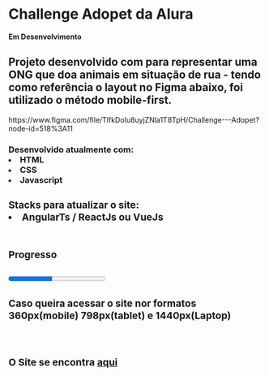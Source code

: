 # Challenge Adopet da Alura

<b>Em Desenvolvimento</b>

<h2>Projeto desenvolvido com para representar uma ONG que doa animais em situação de rua - tendo como referência o layout no Figma abaixo, foi utilizado o método mobile-first.</h2>
<a> https://www.figma.com/file/TlfkDoIu8uyjZNla1T8TpH/Challenge---Adopet?node-id=518%3A11 </a>

<br>

<h3>Desenvolvido atualmente com:
<li> HTML
<li> CSS
<li> Javascript

<h3> Stacks para atualizar o site:
<li> AngularTs / ReactJs ou VueJs
<br>
<br>

<h4> Progresso </h4>
<progress value="45" max="100">25%</progress>

<br>

<h4> Caso queira acessar o site nor formatos 360px(mobile) 798px(tablet) e 1440px(Laptop)</h4>

<br>

O Site se encontra <a href="https://danilom0204.github.io./">aqui</a> 